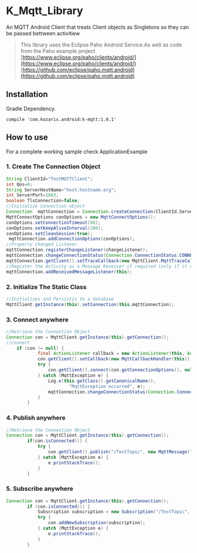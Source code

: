 # K_Mqtt_Library
An MQTT Android Client that treats Client objects as Singletons so they can be passed bettween activitiew


>This library uses the Eclipse Paho Android Service.As well as code from the Paho example project  
>[https://www.eclipse.org/paho/clients/android/](https://www.eclipse.org/paho/clients/android/)  
>[https://github.com/eclipse/paho.mqtt.android](https://github.com/eclipse/paho.mqtt.android)


## Installation
Gradle Dependency.
```
compile 'com.kozaris.android:k-mqtt:1.0.1'
```


## How to use  
For a complete working sample check ApplicationExample
### 1. Create The Connection Object
```java
String ClientId="TestMQTTClient";
int Qos=0;
String ServerHostName="host.hostname.org";
int ServerPort=1883;
boolean TlsConnection=false;
//Initialize Connection object
Connection  mqttConnection = Connection.createConnection(ClientId,ServerHostName, ServerPort, this,TlsConnection);
MqttConnectOptions conOptions = new MqttConnectOptions();
conOptions.setConnectionTimeout(80);
conOptions.setKeepAliveInterval(200);
conOptions.setCleanSession(true);
 mqttConnection.addConnectionOptions(conOptions);
//Property changed Listener
mqttConnection.registerChangeListener(changeListener);
mqttConnection.changeConnectionStatus(Connection.ConnectionStatus.CONNECTING);
mqttConnection.getClient().setTraceCallback(new MqttClient.MqttTraceCallback());
//Register the Activity as a Message Receiver if required (only if it receives mqtt messages)
mqttConnection.addReceivedMessageListener(this);
```
### 2. Initialize The Static Class
```java
//Initializes and Persistis to a database
MqttClient.getInstance(this).setConnection(this,mqttConnection);
```
### 3. Connect anywhere
```java
//Retrieve the Connextion Object
Connection con = MqttClient.getInstance(this).getConnection();
//connect
    if (con != null) {
            final ActionListener callback = new ActionListener(this, ActionListener.Action.CONNECT, con);
            con.getClient().setCallback(new MqttCallbackHandler(this));
            try {
                con.getClient().connect(con.getConnectionOptions(), null, callback);
            } catch (MqttException e) {
                Log.e(this.getClass().getCanonicalName(),
                        "MqttException occurred", e);
                mqttConnection.changeConnectionStatus(Connection.ConnectionStatus.ERROR);
            }
        }
```
### 4. Publish anywhere
```java
//Retrieve the Connextion Object
Connection con = MqttClient.getInstance(this).getConnection();
        if(con.isConnected()) {
            try {
                con.getClient().publish("/TestTopic", new MqttMessage("hello".getBytes()));
            } catch (MqttException e) {
                e.printStackTrace();
            }
        }
```
### 5. Subscribe anywhere
```java
Connection con = MqttClient.getInstance(this).getConnection();
        if (con.isConnected()) {
            Subscription subscription = new Subscription("/TestTopic", 0, con.getId(), true);
            try {
                con.addNewSubscription(subscription);
            } catch (MqttException e) {
                e.printStackTrace();
            }
        }
```
